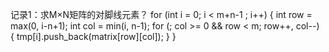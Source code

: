 记录1：求M×N矩阵的对脚线元素？
for (int i = 0; i < m+n-1 ; i++) {
	int row = max(0, i-n+1);
	int col = min(i, n-1);
	for (; col >= 0 && row < m; row++, col--) {
		tmp[i].push_back(matrix[row][col]);
	}
}
